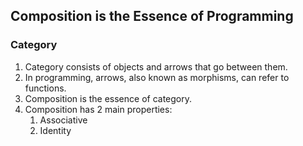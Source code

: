 ## Composition is the Essence of Programming

### Category
1. Category consists of objects and arrows that go between them.
2. In programming, arrows, also known as morphisms, can refer to functions.
3. Composition is the essence of category.
4. Composition has 2 main properties:
    1. Associative
    2. Identity

